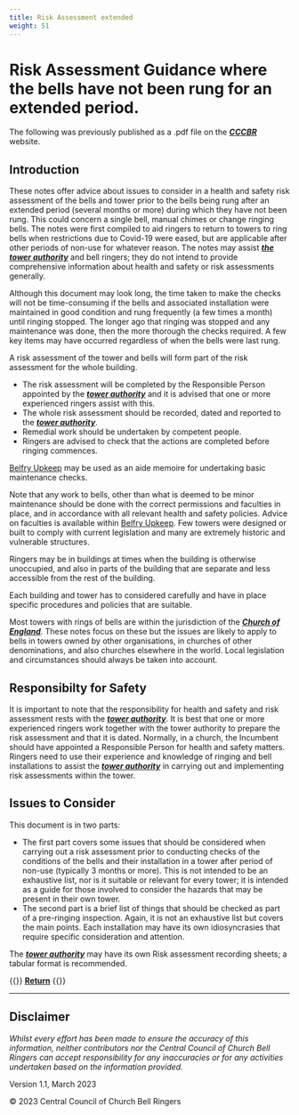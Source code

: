 ```yaml
---
title: Risk Assessment extended
weight: 51
---
```


# Risk Assessment Guidance where the bells have not been rung for an extended period.

The following was previously published as a .pdf file on the ***[CCCBR](..glossary/#CCCBR)*** website.

## Introduction

These notes offer advice about issues to consider in a health and safety risk assessment of the bells and tower prior to the bells being rung after an extended period (several months or more) during which they have not been rung.
This could concern a single bell, manual chimes or change ringing bells.
The notes were first compiled to aid ringers to return to towers to ring bells when restrictions due to Covid-19 were eased, but are applicable after other periods of non-use for whatever reason. 
The notes may assist ***[the tower authority](../glossary/#tower-authority)*** and bell ringers; they do not intend to provide comprehensive information about health and safety or risk assessments generally. 

Although this document may look long, the time taken to make the checks will not be time-consuming if the bells and associated installation were maintained in good condition and rung frequently (a few times a month) until ringing stopped. The longer ago that ringing was stopped and any maintenance was done, then the more thorough the checks required. A few key items may have occurred regardless of when the bells were last rung.

A risk assessment of the tower and bells will form part of the risk assessment for the whole building.
- The risk assessment will be completed by the Responsible Person appointed by the ***[tower authority](../glossary/#tower-authority)*** and it is advised that one or more experienced ringers assist with this.
- The whole risk assessment should be recorded, dated and reported to the ***[tower authority](../glossary/#tower-authority)***.
- Remedial work should be undertaken by competent people.
- Ringers are advised to check that the actions are completed before ringing commences.

[Belfry Upkeep](https://belfryupkeep.cccbr.org.uk/docs/010-introduction/) may be used as an aide memoire for undertaking basic maintenance checks.

Note that any work to bells, other than what is deemed to be minor maintenance should be done with the correct permissions and faculties in place, and in accordance with all relevant health and safety policies. Advice on faculties is available within [Belfry Upkeep](https://belfryupkeep.cccbr.org.uk/docs/030-faculty-rules/). Few towers were designed or built to comply with current legislation and many are extremely historic and vulnerable structures.

Ringers may be in buildings at times when the building is otherwise unoccupied, and also in parts of the building that are separate and less accessible from the rest of the building.

Each building and tower has to considered carefully and have in place specific procedures and policies that are suitable.

Most towers with rings of bells are within the jurisdiction of the ***[Church of England](https://runningatower.cccbr.org.uk/docs/glossary/#church-of-england)***. These notes focus on these but the issues are likely to apply to bells in towers owned by other organisations, in churches of other denominations, and also churches elsewhere in the world. Local legislation and circumstances should always be taken into account.

## Responsibilty for Safety

It is important to note that the responsibility for health and safety and risk assessment rests with the ***[tower authority](../glossary/#tower-authority)***.
It is best that one or more experienced ringers work together with the tower authority to prepare the risk assessment and that it is dated.
Normally, in a church, the Incumbent should have appointed a Responsible Person for health and safety matters.
Ringers need to use their experience and knowledge of ringing and bell installations to assist the ***[tower authority](../glossary/#tower-authority)*** in carrying out and implementing risk assessments within the tower. 

## Issues to Consider

This document is in two parts:
- The first part covers some issues that should be considered when carrying out a risk assessment prior to conducting checks of the conditions of the bells and their installation in a tower after period of non-use (typically 3 months or more). This is not intended to be an exhaustive list, nor is it suitable or relevant for every tower; it is intended as a guide for those involved to consider the hazards that may be present in their own tower.
- The second part is a brief list of things that should be checked as part of a pre-ringing inspection. Again, it is not an exhaustive list but covers the main points. Each installation may have its own idiosyncrasies that require specific consideration and attention.

The ***[tower authority](../glossary/#tower-authority)*** may have its own Risk assessment recording sheets; a tabular format is recommended.

{{<hint info>}}
**[Return](https://runningatower.cccbr.org.uk/docs/healthsafety/)**
{{</hint>}}

----

## Disclaimer
 
*Whilst every effort has been made to ensure the accuracy of this information, neither contributors nor the Central Council of Church Bell Ringers can accept responsibility for any inaccuracies or for any activities undertaken based on the information provided.*

Version 1.1, March 2023

© 2023 Central Council of Church Bell Ringers

